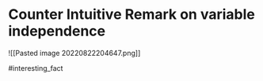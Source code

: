 # Counter Intuitive Remark on variable independence 

![[Pasted image 20220822204647.png]]

#interesting_fact 
